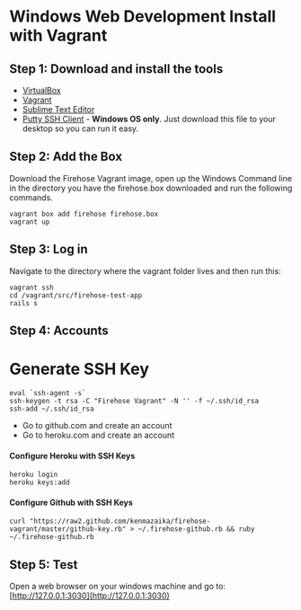 Windows Web Development Install with Vagrant
==================

Step 1: Download and install the tools
-------

* [VirtualBox](https://www.virtualbox.org/wiki/Downloads)
* [Vagrant](http://www.vagrantup.com/downloads.html)
* [Sublime Text Editor](http://sublimetext.com/)
* [Putty SSH Client](http://the.earth.li/~sgtatham/putty/latest/x86/putty.exe) - **Windows OS only**.  Just download this file to your desktop so you can run it easy.


Step 2: Add the Box
--------

Download the Firehose Vagrant image, open up the Windows Command line in the directory you have the firehose.box downloaded and run the following commands.

```
vagrant box add firehose firehose.box
vagrant up
```

Step 3: Log in
-----------

Navigate to the directory where the vagrant folder lives and then run this:

```
vagrant ssh
cd /vagrant/src/firehose-test-app
rails s
```

Step 4: Accounts
------------

# Generate SSH Key

```
eval `ssh-agent -s`
ssh-keygen -t rsa -C "Firehose Vagrant" -N '' -f ~/.ssh/id_rsa
ssh-add ~/.ssh/id_rsa
```

* Go to github.com and create an account
* Go to heroku.com and create an account

#### Configure Heroku with SSH Keys

```
heroku login
heroku keys:add
```

#### Configure Github with SSH Keys

```
curl "https://raw2.github.com/kenmazaika/firehose-vagrant/master/github-key.rb" > ~/.firehose-github.rb && ruby ~/.firehose-github.rb
```


Step 5: Test
---------

Open a web browser on your windows machine and go to: [http://127.0.0.1:3030](http://127.0.0.1:3030)